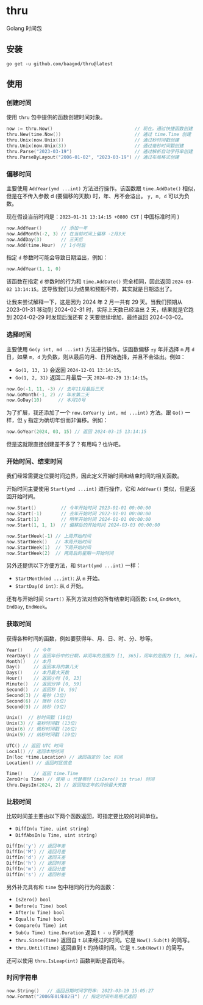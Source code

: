 # thru

Golang 时间包

## 安装

```shell
go get -u github.com/baagod/thru@latest
```

## 使用

### 创建时间

使用 `thru` 包中提供的函数创建时间对象。

```go
now := thru.Now()                              // 现在。通过快捷函数创建
thru.New(time.Now())                           // 通过 time.Time 创建
thru.Unix(now.Unix())                          // 通过秒时间戳创建
thru.Unix(now.Unix(3))                         // 通过毫秒时间戳创建
thru.Parse("2023-03-19")                       // 通过解析自动字符串创建
thru.ParseByLayout("2006-01-02", "2023-03-19") // 通过布局格式创建
```

### 偏移时间

主要使用 `AddYear(ymd ...int)` 方法进行操作。该函数跟 `time.AddDate()` 相似，但是在不传入参数 d (要偏移的天数) 时，年、月不会溢出。
`y, m, d` 可以为负数。

现在假设当前时间是：`2023-01-31 13:14:15 +0800 CST` ( 中国标准时间 )

```go
now.AddYear()       // 添加一年
now.AddMonth(-2, 3) // 在当前时间上偏移 -2月3天
now.AddDay(3)       // 三天后
now.Add(time.Hour)  // 1小时后
```

指定 `d` 参数时可能会导致日期溢出，例如：

```go
now.AddYear(1, 1, 0)
```

该函数在指定 `d` 参数时的行为和 `time.AddDate()` 完全相同，因此返回 `2024-03-02 13:14:15`。这导致我们以为结果和预期不符，其实就是日期溢出了。

让我来尝试解释一下，这是因为 2024 年 2 月一共有 29 天。当我们预期从 2023-01-31 移动到 2024-02-31 时，实际上天数已经溢出 2
天，结果就是它跑到 2024-02-29 时发现后面还有 2 天要继续增加，最终返回 2024-03-02。

### 选择时间

主要使用 `Go(y int, md ...int)` 方法进行操作。该函数偏移 `±y` 年并选择 `m` 月 `d` 日，如果 `m, d`
为负数，则从最后的月、日开始选择，并且不会溢出。例如：

- `Go(1, 13, 1)` 会返回 `2024-12-01 13:14:15`。
- `Go(1, 2, 31)` 返回二月最后一天 `2024-02-29 13:14:15`。

```go
now.Go(-1, 11, -3) // 去年11月最后三天
now.GoMonth(-1, 2) // 年末第二天
now.GoDay(10)      // 本月10号
```

为了扩展，我还添加了一个 `now.GoYear(y int, md ...int)` 方法。跟 `Go()` 一样，但 `y` 指定为确切年份而非偏移。例如：

```go
now.GoYear(2024, 03, 15) // 返回 2024-03-15 13:14:15
```

但是这就跟直接创建差不多了？有用吗？也许吧。

### 开始时间、结束时间

我们经常需要定位要时间边界，因此定义开始时间和结束时间的相关函数。

开始时间主要使用 `Start(ymd ...int)` 进行操作，它和 `AddYear()` 类似，但是返回开始时间。

```go
now.Start()         // 今年开始时间 2023-01-01 00:00:00
now.Start(-1)       // 去年开始时间 2022-01-01 00:00:00
now.Start(1)        // 明年开始时间 2024-01-01 00:00:00
now.Start(1, 1, 1)  // 偏移后的开始时间 2024-03-03 00:00:00

now.StartWeek(-1) // 上周开始时间
now.StartWeek()   // 本周开始时间
now.StartWeek(1)  // 下周开始时间
now.StartWeek(2)  // 两周后的星期一开始时间
```

另外还提供以下方便方法，和 `Start(ymd ...int)` 一样：

- `StartMonth(md ...int)`: 从 `m` 开始。
- `StartDay(d int)`: 从 `d` 开始。

还有与开始时间 `Start()` 系列方法对应的所有结束时间函数: `End`, `EndMoth`, `EndDay`, `EndWeek`。

### 获取时间

获得各种时间的函数，例如要获得年、月、日、时、分、秒等。

```go
Year()    // 今年
YearDay() // 返回年份中的日期，非闰年的范围为 [1, 365]，闰年的范围为 [1, 366]。
Month()   // 本月
Day()     // 返回本月的第几天
Days()    // 本月最大天数
Hour()    // 返回小时 [0, 23]
Minute()  // 返回分钟 [0, 59]
Second()  // 返回秒 [0, 59]
Second(3) // 毫秒 (3位)
Second(6) // 微秒 (6位)
Second(9) // 纳秒 (9位)

Unix()  // 秒时间戳 (10位)
Unix(3) // 毫秒时间戳 (13位)
Unix(6) // 微秒时间戳 (16位)
Unix(9) // 纳秒时间戳 (19位)

UTC() // 返回 UTC 时间
Local() // 返回本地时间
In(loc *time.Location) // 返回指定的 loc 时间
Location() // 返回时区信息

Time()    // 返回 time.Time
ZeroOr(u Time) // 使用 u 代替零时 (isZero() is true) 时间
thru.DaysIn(2024, 2) // 返回指定年的月份最大天数
```

### 比较时间

比较时间差主要由以下两个函数返回，可指定要比较的时间单位。

- `DiffIn(u Time, uint string)`
- `DiffAbsIn(u Time, uint string)`

```go
DiffIn('y') // 返回年差
DiffIn('M') // 返回月差
DiffIn('d') // 返回天差
DiffIn('h') // 返回时差
DiffIn('m') // 返回分差
DiffIn('s') // 返回秒差
```

另外补充具有和 `time` 包中相同的行为的函数：

- `IsZero() bool`
- `Before(u Time) bool`
- `After(u Time) bool`
- `Equal(u Time) bool`
- `Compare(u Time) int`
- `Sub(u Time) time.Duration` 返回 `t - u` 的时间差
- `thru.Since(Time)` 返回自 `t` 以来经过的时间。它是 `Now().Sub(t)` 的简写。
- `thru.Until(Time)` 返回直到 `t` 的持续时间。它是 `t.Sub(Now())` 的简写。

还可以使用 `thru.IsLeap(int)` 函数判断是否闰年。

### 时间字符串

```go
now.String()   // 返回日期时间字符串: 2023-03-19 15:05:27
now.Format("2006年01年02日") // 指定时间布局格式返回
```
